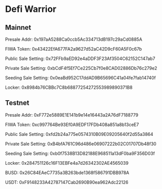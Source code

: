 # Defi Warrior

## Mainnet

Presale Addr: 0x197aA5288Ca0ccb5Ac334713dB197c29aCd0885A

FIWA Token: 0x43422EfA677FA2a9627d52aC42D9cF60A5F0c67b

Public Sale Setting: 0x72FFb9aED92e4aDDF3F23Af3504C62152C147ab7

Private Sale Setting: 0xbCdF4f5Ef7Ce225Cb7f0e8CAD02886Db76c279e2

Seeding Sale Setting: 0x0eaBd952C17ddAD9B65696C41a04fe7fab14740f

Locker: 0x8984b76CBBc7C8b68877254272553989890371B8

## Testnet

Presale Addr: 0xF772e5889E1E141b9e14e16443a2A76dF7188779

FIWA Token: 0xc997764Be93Ef0A9EDF17FDb408a851a8b13ceE7

Public Sale Setting: 0xfd2b24a775e0574310B09E09205640f2d55a3864

Private Sale Setting: 0xB4bfA761C96d486e06907222b02C01707Db48f30

Seeding Sale Setting: 0xb0f7538B13D82188E968511a13dF0ba9F356D03f

Locker: 0x284751126c16F13EBFe4a7d26342302AE4565039

BUSD: 0x26C84EAeC7735a3B263bde1368f586791DBB978A

USDT: 0xF9148233A42787147Cab2690B90ea962Adc22126